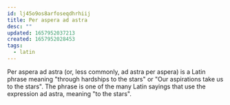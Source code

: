 ```yaml
---
id: lj45o9os8arfoseqdhrhiij
title: Per aspera ad astra
desc: ""
updated: 1657952037213
created: 1657952028453
tags:
  - latin
---
```


Per aspera ad astra (or, less commonly, ad astra per aspera) is a Latin phrase meaning "through hardships to the stars" or "Our aspirations take us to the stars". The phrase is one of the many Latin sayings that use the expression ad astra, meaning "to the stars".

